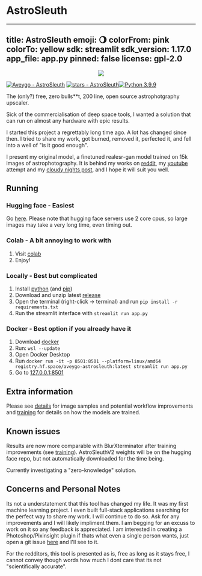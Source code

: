 # AstroSleuth

---
title: AstroSleuth
emoji: 🌖
colorFrom: pink
colorTo: yellow
sdk: streamlit
sdk_version: 1.17.0
app_file: app.py
pinned: false
license: gpl-2.0
---

<p align="center">
  <img src="https://media.githubusercontent.com/media/Aveygo/AstroSleuth/master/sample.png">
</p>

[![Aveygo - AstroSleuth](https://img.shields.io/static/v1?label=Aveygo&message=AstroSleuth&color=black&logo=github)](https://github.com/Aveygo/AstroSleuth "Go to GitHub repo")
[![stars - AstroSleuth](https://img.shields.io/github/stars/Aveygo/AstroSleuth?style=social)](https://github.com/Aveygo/AstroSleuth)[![Python 3.9.9](https://img.shields.io/badge/python-3.9.9-black.svg)](https://www.python.org/downloads/release/python-399/)

The (only?) free, zero bulls**t, 200 line, open source astrophotgraphy upscaler.

Sick of the commercialisation of deep space tools, I wanted a solution that can run on almost any hardware with epic results.

I started this project a regrettably long time ago. A lot has changed since then. I tried to share my work, got burned, removed it, perfected it, and fell into a well of "is it good enough".

I present my original model, a finetuned realesr-gan model trained on 15k images of astrophotography. It is behind my works on [reddit](https://www.reddit.com/user/CodingCoda), my [youtube](https://www.youtube.com/channel/UCHode4WV0hteze-ZDEG5atQ) attempt
and my [cloudy nights post](https://www.cloudynights.com/topic/816869-astrosleuth-image-denoiser-upscaler/), and I hope it will suit you well.

## Running

### Hugging face - Easiest
Go [here](https://huggingface.co/spaces/Aveygo/AstroSleuth). Please note that hugging face servers use 2 core cpus, so large images may take a very long time, even timing out.

### Colab - A bit annoying to work with
1. Visit [colab](https://colab.research.google.com/drive/1LxiNsnokF-6OmICSxWNvTeFEEZvRM2Lp?usp=sharing)
2. Enjoy!

### Locally - Best but complicated
1. Install [python](https://www.python.org/downloads/) (and [pip](https://phoenixnap.com/kb/install-pip-windows))
2. Download and unzip latest [release](https://github.com/Aveygo/AstroSleuth/archive/refs/heads/master.zip)
3. Open the terminal (right-click -> terminal) and run ```pip install -r requirements.txt```
4. Run the streamlit interface with ```streamlit run app.py```

### Docker - Best option if you already have it
1. Download [docker](https://www.docker.com/)
2. Run: ```wsl --update```
3. Open Docker Desktop
4. Run ```docker run -it -p 8501:8501 --platform=linux/amd64 registry.hf.space/aveygo-astrosleuth:latest streamlit run app.py```
5. Go to [127.0.0.1:8501](http://127.0.0.1:8501/)

## Extra information

Please see [details](https://github.com/Aveygo/AstroSleuth/blob/master/results/details.md) for image samples and potential workflow improvements and [training](https://github.com/Aveygo/AstroSleuth/blob/master/training.md) for details on how the models are trained.

## Known issues

Results are now more comparable with BlurXterminator after training improvements (see [training](https://github.com/Aveygo/AstroSleuth/blob/master/training.md)). AstroSleuthV2 weights will be on the hugging face repo, but not automatically downloaded for the time being.

Currently investigating a "zero-knowledge" solution.

## Concerns and Personal Notes

Its not a understatement that this tool has changed my life. It was my first machine learning project. I even built full-stack applications searching for the perfect way to share my work.
I will continue to do so. Ask for any improvements and I will likely impliment them. I am begging for an excuss to work on it so any feedback is appreciated. I am interested in creating a Photoshop/Pixinsight plugin if thats what even a single person wants, just open a git issue [here](https://github.com/Aveygo/AstroSleuth/issues) and I'll see to it.

For the redditors, this tool is presented as is, free as long as it stays free, I cannot convey though words how much I dont care that its not "scientifically accurate".

<!---If it wasnt for https://www.rc-astro.com/ I wouldnt have built up the effort though spite to go though redeveloping this project. "Does BlurXTerminator fabricate detail? No" is full of s**t, when I got s**t for being honest and saying my model does-->
<!--git push hf HEAD:main-->